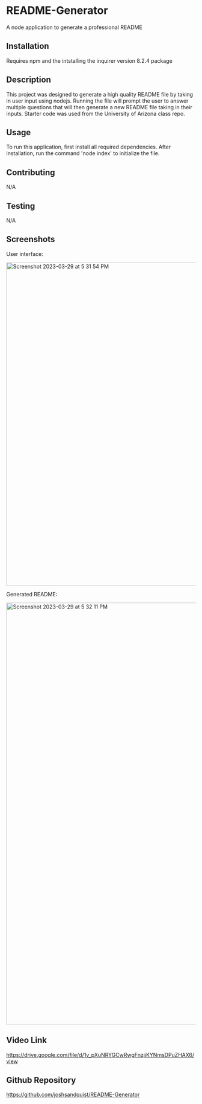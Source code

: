 # README-Generator
A node application to generate a professional README

## Installation
Requires npm and the intstalling the inquirer version 8.2.4 package

## Description
This project was designed to generate a high quality README file by taking in user input using nodejs. Running the file will prompt the user
to answer multiple questions that will then generate a new README file taking in their inputs. Starter code was used from the University of Arizona class repo. 

## Usage
To run this application, first install all required dependencies. After installation, run the command 'node index' to initialize the file.

## Contributing
N/A

## Testing

N/A

## Screenshots

User interface:

<img width="857" alt="Screenshot 2023-03-29 at 5 31 54 PM" src="https://user-images.githubusercontent.com/104536533/228699497-8ab4a636-a8d1-4a8e-9956-c6bff4608a02.png">

Generated README:

<img width="1118" alt="Screenshot 2023-03-29 at 5 32 11 PM" src="https://user-images.githubusercontent.com/104536533/228699556-33a13566-6c5b-4803-ac6c-fedecdf8d41b.png">

## Video Link

https://drive.google.com/file/d/1v_pXuNRYGCwRwgFnzjjKYNmsDPuZHAX6/view

## Github Repository

https://github.com/joshsandquist/README-Generator
